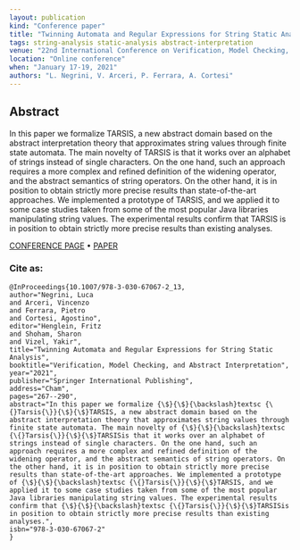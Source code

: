 ```yaml
---
layout: publication
kind: "Conference paper"
title: "Twinning Automata and Regular Expressions for String Static Analysis"
tags: string-analysis static-analysis abstract-interpretation
venue: "22nd International Conference on Verification, Model Checking, and Abstract Interpretation (VMCAI 2021)"
location: "Online conference"
when: "January 17-19, 2021"
authors: "L. Negrini, V. Arceri, P. Ferrara, A. Cortesi"
---
```


## Abstract

In this paper we formalize TARSIS, a new abstract domain based on the abstract interpretation theory that approximates string values through finite state automata. The main novelty of TARSIS is that it works over an alphabet of strings instead of single characters. On the one hand, such an approach requires a more complex and refined definition of the widening operator, and the abstract semantics of string operators. On the other hand, it is in position to obtain strictly more precise results than state-of-the-art approaches. We implemented a prototype of TARSIS, and we applied it to some case studies taken from some of the most popular Java libraries manipulating string values. The experimental results confirm that TARSIS is in position to obtain strictly more precise results than existing analyses.


[CONFERENCE PAGE](https://popl21.sigplan.org/details/VMCAI-2021-papers/6/Twinning-automata-and-regular-expressions-for-string-static-analysis) • [PAPER](https://link.springer.com/chapter/10.1007/978-3-030-67067-2_13)

### Cite as:

```
@InProceedings{10.1007/978-3-030-67067-2_13,
author="Negrini, Luca
and Arceri, Vincenzo
and Ferrara, Pietro
and Cortesi, Agostino",
editor="Henglein, Fritz
and Shoham, Sharon
and Vizel, Yakir",
title="Twinning Automata and Regular Expressions for String Static Analysis",
booktitle="Verification, Model Checking, and Abstract Interpretation",
year="2021",
publisher="Springer International Publishing",
address="Cham",
pages="267--290",
abstract="In this paper we formalize {\$}{\$}{\backslash}textsc {\{}Tarsis{\}}{\$}{\$}TARSIS, a new abstract domain based on the abstract interpretation theory that approximates string values through finite state automata. The main novelty of {\$}{\$}{\backslash}textsc {\{}Tarsis{\}}{\$}{\$}TARSISis that it works over an alphabet of strings instead of single characters. On the one hand, such an approach requires a more complex and refined definition of the widening operator, and the abstract semantics of string operators. On the other hand, it is in position to obtain strictly more precise results than state-of-the-art approaches. We implemented a prototype of {\$}{\$}{\backslash}textsc {\{}Tarsis{\}}{\$}{\$}TARSIS, and we applied it to some case studies taken from some of the most popular Java libraries manipulating string values. The experimental results confirm that {\$}{\$}{\backslash}textsc {\{}Tarsis{\}}{\$}{\$}TARSISis in position to obtain strictly more precise results than existing analyses.",
isbn="978-3-030-67067-2"
}
```
